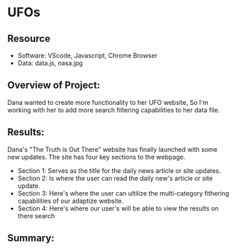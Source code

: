 # UFOs

## Resource
* Software: VScode, Javascript, Chrome Browser
* Data: data.js, nasa.jpg

## Overview of Project:
Dana wanted to create more functionality to her UFO website, So I'm working with her to add more search filtering capabilities to her data file.

## Results: 
Dana's "The Truth is Out There" website has finally launched with some new updates. The site has four key sections to the webpage.

- Section 1: Serves as the title for the daily news article or site updates.
- Section 2: Is where the user can read the daily new's article or site update.
- Section 3: Here's where the user can ultilize the multi-category fithering capabilities of our adaptize website.
- Section 4: Here's where our user's will be able to view the results on there search

## Summary: